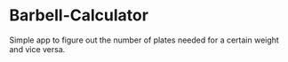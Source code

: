 # Barbell-Calculator

Simple app to figure out the number of plates needed for a certain weight and vice versa.
